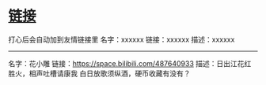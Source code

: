 # [链接](https://github.com/noteMay/noteMay.github.io/issues/8)

打心后会自动加到友情链接里
名字：xxxxxx
链接：xxxxxx
描述：xxxxxx

---

名字：花小雕
链接：https://space.bilibili.com/487640933
描述：日出江花红胜火，相声吐槽请康我 白日放歌须纵酒，硬币收藏有没有？ 